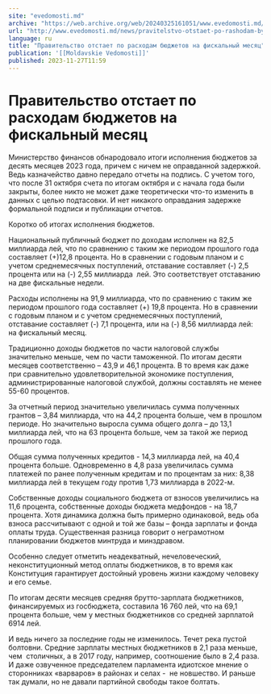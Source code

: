 ```yaml
---
site: "evedomosti.md"
archive: "https://web.archive.org/web/20240325161051/www.evedomosti.md/news/pravitelstvo-otstaet-po-rashodam-byudzhetov-na-fiskalnyj-mes"
url: "http://www.evedomosti.md/news/pravitelstvo-otstaet-po-rashodam-byudzhetov-na-fiskalnyj-mes"
language: ru
title: "Правительство отстает по расходам бюджетов на фискальный месяц"
publication: '[[Moldavskie Vedomosti]]'
published: 2023-11-27T11:59
---
```


# Правительство отстает по расходам бюджетов на фискальный месяц

Министерство финансов обнародовало итоги исполнения бюджетов за десять месяцев 2023 года, причем с ничем не оправданной задержкой. Ведь казначейство давно передало отчеты на подпись. С учетом того, что после 31 октября счета по итогам октября и с начала года были закрыты, более никто не может даже теоретически что-то изменить в данных с целью подтасовки. И нет никакого оправдания задержке формальной подписи и публикации отчетов.

Коротко об итогах исполнения бюджетов.

Национальный публичный бюджет по доходам исполнен на 82,5 миллиарда лей, что по сравнению с таким же периодом прошлого года составляет (+)12,8 процента. Но в сравнении с годовым планом и с учетом среднемесячных поступлений, отставание составляет (-) 2,5 процента или на (-) 2,55 миллиарда  лей. Это соответствует отставанию на две фискальные недели.

Расходы исполнены на 91,9 миллиарда, что по сравнению с таким же периодом прошлого года составляет (+) 19,8 процента. Но в сравнении с годовым планом и с учетом среднемесячных поступлений, отставание составляет (-) 7,1 процента, или на (-) 8,56 миллиарда лей: на фискальный месяц.

Традиционно доходы бюджетов по части налоговой службы значительно меньше, чем по части таможенной. По итогам десяти месяцев соответственно – 43,9 и 46,1 процента. В то время как даже при сравнительно удовлетворительной экономике поступления, администрированные налоговой службой, должны составлять не менее 55-60 процентов.

За отчетный период значительно увеличилась сумма полученных грантов – 3,84 миллиарда, что на 44,2 процента больше, чем в прошлом периоде. Но значительно выросла сумма общего долга – до 13,1 миллиарда лей, что на 63 процента больше, чем за такой же период прошлого года.

Общая сумма полученных кредитов - 14,3 миллиарда лей, на 40,4 процента больше. Одновременно в 4,8 раза увеличилась сумма платежей по ранее полученным кредитам и по процентам за них: 8,38 миллиарда лей в текущем году против 1,73 миллиарда в 2022-м.

Собственные доходы социального бюджета от взносов увеличились на 11,6 процента, собственные доходы бюджета медфондов - на 18,7 процента. Хотя динамика должна быть примерно одинаковой, ведь оба взноса рассчитывают с одной и той же базы – фонда зарплаты и фонда оплаты труда. Существенная разница говорит о неграмотном планировании бюджетов минтруда и минздравом.

Особенно следует отметить неадекватный, нечеловеческий, неконституционный метод оплаты бюджетников, в то время как Конституция гарантирует достойный уровень жизни каждому человеку и его семье.

По итогам десяти месяцев средняя брутто-зарплата бюджетников, финансируемых из госбюджета, составила 16 760 лей, что на 69,1 процента больше, чем у местных бюджетников со средней зарплатой 6914 лей.

И ведь ничего за последние годы не изменилось. Течет река пустой болтовни. Средние зарплаты местных бюджетников в 2,1 раза меньше, чем  столичных, а в 2017 году, например, соотношение было в 2,4 раза. И даже озвученное председателем парламента идиотское мнение о сторонниках «варваров» в районах и селах -  не новшество. И раньше так думали, но не давали партийной свободы такое болтать.